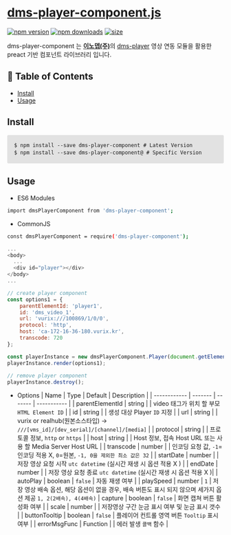 # [dms-player-component.js](https://innodep.co.kr/renew/)

[![npm version](https://img.shields.io/npm/v/dms-player-component.svg?style=flat-square)](https://www.npmjs.com/package/dms-player-component)
[![npm downloads](https://img.shields.io/npm/dm/dms-player-component.svg?style=flat-square)](https://www.npmjs.com/package/dms-player-component)
[![size](https://img.shields.io/bundlephobia/minzip/dms-player-component.svg?style=flat)](https://bundlephobia.com/result?p=dms-player-component)

dms-player-component 는 [**이노뎁(주)**](http://www.innodep.com/)의 [dms-player](https://www.npmjs.com/package/dms-player) 영상 연동 모듈을 활용한 preact 기반 컴포넌트 라이브러리 입니다.

## 🚩 Table of Contents
- [Install](#install)
- [Usage](#usage)

## Install

<PRE style="padding: 16px;overflow: auto;font-size: 85%;line-height: 1.45;background-color: #e2e2e2;border-radius: 3px;">
$ npm install --save dms-player-component # Latest Version
$ npm install --save dms-player-component@<version> # Specific Version
</PRE>

## Usage

- ES6 Modules
``` sh
import dmsPlayerComponent from 'dms-player-component';
```
- CommonJS
``` sh
const dmsPlayerComponent = require('dms-player-component');
```

```js
...
<body>
  ...
  <div id="player"></div> 
</body>
...

// create player component
const options1 = {
    parentElementId: 'player1',
    id: 'dms_video_1',
    url: 'vurix:///100869/1/0/0',
    protocol: 'http',
    host: 'ca-172-16-36-180.vurix.kr',
    transcode: 720
};

const playerInstance = new dmsPlayerComponent.Player(document.getElementById('player1'));
playerInstance.render(options1);
  
// remove player component
playerInstance.destroy();
```
- Options
| Name         | Type    | Default | Description |
| ------------ | ------- | ------- | ----------- |
| parentElementId | string |  | video 태그가 위치 할 부모 `HTML Element ID` |
| id | string |  | 생성 대상 Player `ID` 지정 |
| url | string |  | vurix or realhub(원본소스타입) -> `///[vms_id]/[dev_serial]/[channel]/[media]`  |
| protocol | string |  | 프로토콜 정보, `http` or `https` |
| host | string |  | Host 정보, 접속 Host URL 또는 사용 할 Media Server Host URL |
| transcode | number |  | 인코딩 요청 값, `-1`=인코딩 적용 X, `0`=원본, `-1, 0을 제외한 최소 값은 32` |
| startDate | number |  | 저장 영상 요청 시작 `utc datetime` (실시간 재생 시 옵션 적용 X ) |
| endDate | number |  | 저장 영상 요청 종료 `utc datetime` (실시간 재생 시 옵션 적용 X )|
| autoPlay | boolean | `false` | 자동 재생 여부 |
| playSpeed | number | `1` | 저장 영상 배속 옵션, 해당 옵션이 없을 경우, 배속 버튼도 표시 되지 않으며 세가지 옵션 제공 `1, 2(2배속), 4(4배속)`
| capture | boolean | `false` | 화면 캡쳐 버튼 활성화 여부 |
| scale | number | | 저장영상 구간 눈금 표시 여부 및 눈금 표시 갯수 |
| buttonTooltip | boolean | `false` | 플레이어 컨트롤 영역 버튼 `Tooltip` 표시 여부 |
| errorMsgFunc | Function |  | 에러 발생 `콜백` 함수 |
